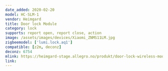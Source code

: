 ```yaml
---
date_added: 2020-02-20
model: HC-SLM-1
vendor: Heimgard
title: Door lock Module
category: lock
supports: report open, report close, action
image: /assets/images/devices/Xiaomi_ZNMS11LM.jpg
zigbeemodel: ['lumi.lock.aq1']
compatible: [z2m, deconz]
deconz: 6754
mlink: https://heimgard-stage.allegro.no/produkt/door-lock-wireless-module/
link: 
---
```

